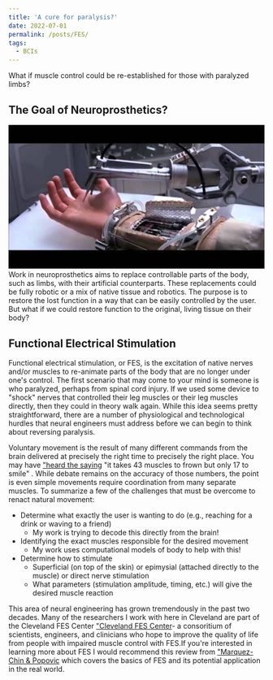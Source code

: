 ```yaml
---
title: 'A cure for paralysis?'
date: 2022-07-01
permalink: /posts/FES/
tags:
  - BCIs
---
```

What if muscle control could be re-established for those with paralyzed limbs?


## The Goal of Neuroprosthetics?
![Luke Graphic!](/images/skywalkerArm.jpg)
Work in neuroprosthetics aims to replace controllable parts of the body, such as limbs, with their artificial counterparts. These replacements could be fully robotic or a mix of native tissue and robotics. The purpose is to restore the lost function in a way that can be easily controlled by the user. But what if we could restore function to the original, living tissue on their body? 


## Functional Electrical Stimulation
Functional electrical stimulation, or FES, is the excitation of native nerves and/or muscles to re-animate parts of the body that are no longer under one's control. The first scenario that may come to your mind is someone is who paralyzed, perhaps from spinal cord injury. If we used some device to "shock" nerves that controlled their leg muscles or their leg muscles directly, then they could in theory walk again. While this idea seems pretty straightforward, there are a number of physiological and technological hurdles that neural engineers must address before we can begin to think about reversing paralysis.

Voluntary movement is the result of many different commands from the brain delivered at precisely the right time to precisely the right place. You may have ["heard the saying](https://www.flipscience.ph/health/does-it-really-take-more-muscles-to-frown-than-to-smile/) "it takes 43 muscles to frown but only 17 to smile" . While debate remains on the accuracy of those numbers, the point is even simple movements require coordination from many separate muscles. To summarize a few of the challenges that must be overcome to renact natural movement:

  * Determine what exactly the user is wanting to do (e.g., reaching for a drink or waving to a friend)
      * My work is trying to decode this directly from the brain!
  * Identifying the exact muscles responsible for the desired movement
      * My work uses computational models of body to help with this!
  * Determine how to stimulate 
     * Superficial (on top of the skin) or epimysial (attached directly to the muscle) or direct nerve stimulation
     * What parameters (stimulation amplitude, timing, etc.) will give the desired muscle reaction

This area of neural engineering has grown tremendously in the past two decades. Many of the researchers I work with here in Cleveland are part of the Cleveland FES Center ["Cleveland FES Center](https://fescenter.org/)- a consoritium of scientists, engineers, and clinicians who hope to improve the quality of life from people with impaired muscle control with FES.If you're interested in learning more about FES I would recommend this review from ["Marquez-Chin & Popovic](https://biomedical-engineering-online.biomedcentral.com/articles/10.1186/s12938-020-00773-4) which covers the basics of FES and its potential application in the real world.

